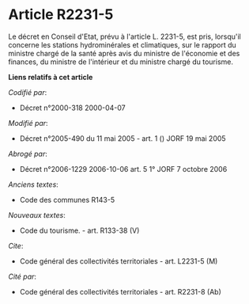# Article R2231-5

Le décret en Conseil d'Etat, prévu à l'article L. 2231-5, est pris, lorsqu'il concerne les stations hydrominérales et
climatiques, sur le rapport du ministre chargé de la santé après avis du ministre de l'économie et des finances, du ministre
de l'intérieur et du ministre chargé du tourisme.

**Liens relatifs à cet article**

_Codifié par_:

  - Décret n°2000-318 2000-04-07

_Modifié par_:

  - Décret n°2005-490 du 11 mai 2005 - art. 1 () JORF 19 mai 2005

_Abrogé par_:

  - Décret n°2006-1229 2006-10-06 art. 5 1° JORF 7 octobre 2006

_Anciens textes_:

  - Code des communes R143-5

_Nouveaux textes_:

  - Code du tourisme. - art. R133-38 (V)

_Cite_:

  - Code général des collectivités territoriales - art. L2231-5 (M)

_Cité par_:

  - Code général des collectivités territoriales - art. R2231-8 (Ab)
